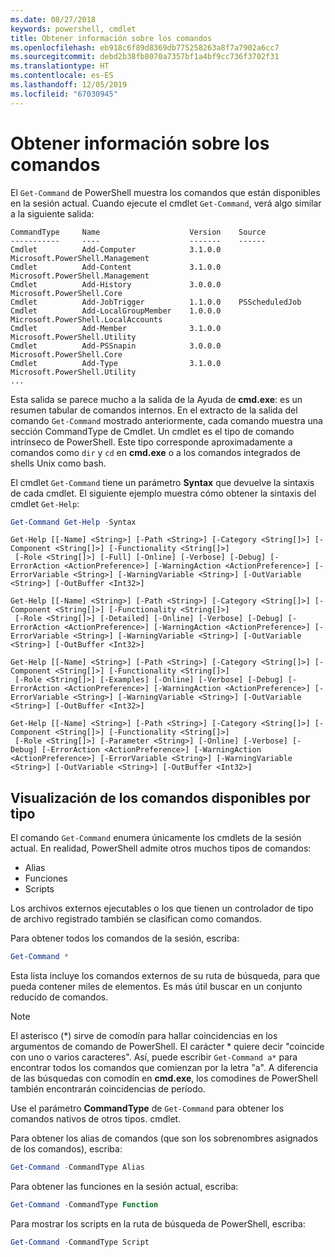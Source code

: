 ```yaml
---
ms.date: 08/27/2018
keywords: powershell, cmdlet
title: Obtener información sobre los comandos
ms.openlocfilehash: eb918c6f89d8369db775258263a8f7a7902a6cc7
ms.sourcegitcommit: debd2b38fb8070a7357bf1a4bf9cc736f3702f31
ms.translationtype: HT
ms.contentlocale: es-ES
ms.lasthandoff: 12/05/2019
ms.locfileid: "67030945"
---
```

# <a name="getting-information-about-commands"></a>Obtener información sobre los comandos

El `Get-Command` de PowerShell muestra los comandos que están disponibles en la sesión actual.
Cuando ejecute el cmdlet `Get-Command`, verá algo similar a la siguiente salida:

```output
CommandType     Name                    Version    Source
-----------     ----                    -------    ------
Cmdlet          Add-Computer            3.1.0.0    Microsoft.PowerShell.Management
Cmdlet          Add-Content             3.1.0.0    Microsoft.PowerShell.Management
Cmdlet          Add-History             3.0.0.0    Microsoft.PowerShell.Core
Cmdlet          Add-JobTrigger          1.1.0.0    PSScheduledJob
Cmdlet          Add-LocalGroupMember    1.0.0.0    Microsoft.PowerShell.LocalAccounts
Cmdlet          Add-Member              3.1.0.0    Microsoft.PowerShell.Utility
Cmdlet          Add-PSSnapin            3.0.0.0    Microsoft.PowerShell.Core
Cmdlet          Add-Type                3.1.0.0    Microsoft.PowerShell.Utility
...
```

Esta salida se parece mucho a la salida de la Ayuda de **cmd.exe**: es un resumen tabular de comandos internos. En el extracto de la salida del comando `Get-Command` mostrado anteriormente, cada comando muestra una sección CommandType de Cmdlet. Un cmdlet es el tipo de comando intrínseco de PowerShell. Este tipo corresponde aproximadamente a comandos como `dir` y `cd` en **cmd.exe** o a los comandos integrados de shells Unix como bash.

El cmdlet `Get-Command` tiene un parámetro **Syntax** que devuelve la sintaxis de cada cmdlet. El siguiente ejemplo muestra cómo obtener la sintaxis del cmdlet `Get-Help`:

```powershell
Get-Command Get-Help -Syntax
```

```output
Get-Help [[-Name] <String>] [-Path <String>] [-Category <String[]>] [-Component <String[]>] [-Functionality <String[]>]
 [-Role <String[]>] [-Full] [-Online] [-Verbose] [-Debug] [-ErrorAction <ActionPreference>] [-WarningAction <ActionPreference>] [-ErrorVariable <String>] [-WarningVariable <String>] [-OutVariable <String>] [-OutBuffer <Int32>]

Get-Help [[-Name] <String>] [-Path <String>] [-Category <String[]>] [-Component <String[]>] [-Functionality <String[]>]
 [-Role <String[]>] [-Detailed] [-Online] [-Verbose] [-Debug] [-ErrorAction <ActionPreference>] [-WarningAction <ActionPreference>] [-ErrorVariable <String>] [-WarningVariable <String>] [-OutVariable <String>] [-OutBuffer <Int32>]

Get-Help [[-Name] <String>] [-Path <String>] [-Category <String[]>] [-Component <String[]>] [-Functionality <String[]>]
 [-Role <String[]>] [-Examples] [-Online] [-Verbose] [-Debug] [-ErrorAction <ActionPreference>] [-WarningAction <ActionPreference>] [-ErrorVariable <String>] [-WarningVariable <String>] [-OutVariable <String>] [-OutBuffer <Int32>]

Get-Help [[-Name] <String>] [-Path <String>] [-Category <String[]>] [-Component <String[]>] [-Functionality <String[]>]
 [-Role <String[]>] [-Parameter <String>] [-Online] [-Verbose] [-Debug] [-ErrorAction <ActionPreference>] [-WarningAction <ActionPreference>] [-ErrorVariable <String>] [-WarningVariable <String>] [-OutVariable <String>] [-OutBuffer <Int32>]
```

## <a name="displaying-available-command-by-type"></a>Visualización de los comandos disponibles por tipo

El comando `Get-Command` enumera únicamente los cmdlets de la sesión actual. En realidad, PowerShell admite otros muchos tipos de comandos:

- Alias
- Funciones
- Scripts

Los archivos externos ejecutables o los que tienen un controlador de tipo de archivo registrado también se clasifican como comandos.

Para obtener todos los comandos de la sesión, escriba:

```powershell
Get-Command *
```

Esta lista incluye los comandos externos de su ruta de búsqueda, para que pueda contener miles de elementos.
Es más útil buscar en un conjunto reducido de comandos.

> [!NOTE]
> El asterisco (\*) sirve de comodín para hallar coincidencias en los argumentos de comando de PowerShell. El carácter \* quiere decir "coincide con uno o varios caracteres". Así, puede escribir `Get-Command a*` para encontrar todos los comandos que comienzan por la letra "a". A diferencia de las búsquedas con comodín en **cmd.exe**, los comodines de PowerShell también encontrarán coincidencias de período.

Use el parámetro **CommandType** de `Get-Command` para obtener los comandos nativos de otros tipos.
cmdlet.

Para obtener los alias de comandos (que son los sobrenombres asignados de los comandos), escriba:

```powershell
Get-Command -CommandType Alias
```

Para obtener las funciones en la sesión actual, escriba:

```powershell
Get-Command -CommandType Function
```

Para mostrar los scripts en la ruta de búsqueda de PowerShell, escriba:

```powershell
Get-Command -CommandType Script
```
